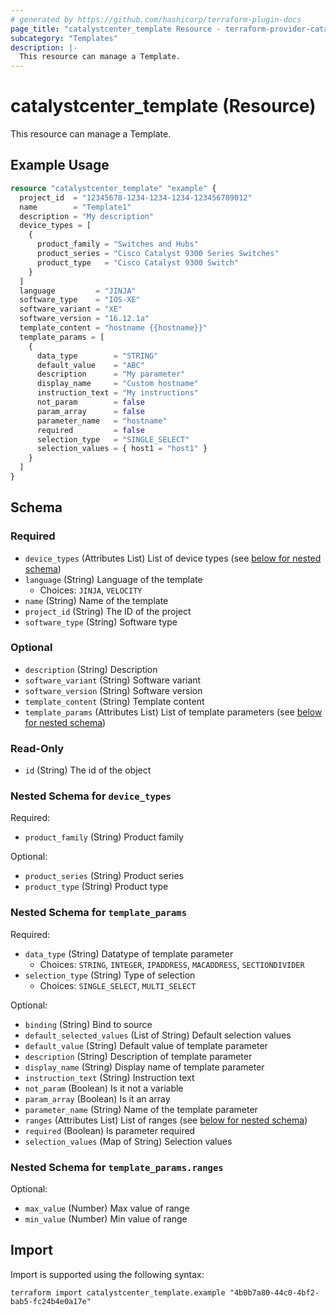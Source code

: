 ```yaml
---
# generated by https://github.com/hashicorp/terraform-plugin-docs
page_title: "catalystcenter_template Resource - terraform-provider-catalystcenter"
subcategory: "Templates"
description: |-
  This resource can manage a Template.
---
```


# catalystcenter_template (Resource)

This resource can manage a Template.

## Example Usage

```terraform
resource "catalystcenter_template" "example" {
  project_id  = "12345678-1234-1234-1234-123456789012"
  name        = "Template1"
  description = "My description"
  device_types = [
    {
      product_family = "Switches and Hubs"
      product_series = "Cisco Catalyst 9300 Series Switches"
      product_type   = "Cisco Catalyst 9300 Switch"
    }
  ]
  language         = "JINJA"
  software_type    = "IOS-XE"
  software_variant = "XE"
  software_version = "16.12.1a"
  template_content = "hostname {{hostname}}"
  template_params = [
    {
      data_type        = "STRING"
      default_value    = "ABC"
      description      = "My parameter"
      display_name     = "Custom hostname"
      instruction_text = "My instructions"
      not_param        = false
      param_array      = false
      parameter_name   = "hostname"
      required         = false
      selection_type   = "SINGLE_SELECT"
      selection_values = { host1 = "host1" }
    }
  ]
}
```

<!-- schema generated by tfplugindocs -->
## Schema

### Required

- `device_types` (Attributes List) List of device types (see [below for nested schema](#nestedatt--device_types))
- `language` (String) Language of the template
  - Choices: `JINJA`, `VELOCITY`
- `name` (String) Name of the template
- `project_id` (String) The ID of the project
- `software_type` (String) Software type

### Optional

- `description` (String) Description
- `software_variant` (String) Software variant
- `software_version` (String) Software version
- `template_content` (String) Template content
- `template_params` (Attributes List) List of template parameters (see [below for nested schema](#nestedatt--template_params))

### Read-Only

- `id` (String) The id of the object

<a id="nestedatt--device_types"></a>
### Nested Schema for `device_types`

Required:

- `product_family` (String) Product family

Optional:

- `product_series` (String) Product series
- `product_type` (String) Product type


<a id="nestedatt--template_params"></a>
### Nested Schema for `template_params`

Required:

- `data_type` (String) Datatype of template parameter
  - Choices: `STRING`, `INTEGER`, `IPADDRESS`, `MACADDRESS`, `SECTIONDIVIDER`
- `selection_type` (String) Type of selection
  - Choices: `SINGLE_SELECT`, `MULTI_SELECT`

Optional:

- `binding` (String) Bind to source
- `default_selected_values` (List of String) Default selection values
- `default_value` (String) Default value of template parameter
- `description` (String) Description of template parameter
- `display_name` (String) Display name of template parameter
- `instruction_text` (String) Instruction text
- `not_param` (Boolean) Is it not a variable
- `param_array` (Boolean) Is it an array
- `parameter_name` (String) Name of the template parameter
- `ranges` (Attributes List) List of ranges (see [below for nested schema](#nestedatt--template_params--ranges))
- `required` (Boolean) Is parameter required
- `selection_values` (Map of String) Selection values

<a id="nestedatt--template_params--ranges"></a>
### Nested Schema for `template_params.ranges`

Optional:

- `max_value` (Number) Max value of range
- `min_value` (Number) Min value of range

## Import

Import is supported using the following syntax:

```shell
terraform import catalystcenter_template.example "4b0b7a80-44c0-4bf2-bab5-fc24b4e0a17e"
```
